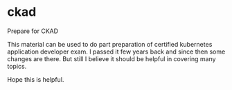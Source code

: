# ckad
Prepare for CKAD

This material can be used to do part preparation of certified kubernetes application developer exam. I passed it few years back and since then some changes are there. But still I believe it should be helpful in covering many topics.

Hope this is helpful.
